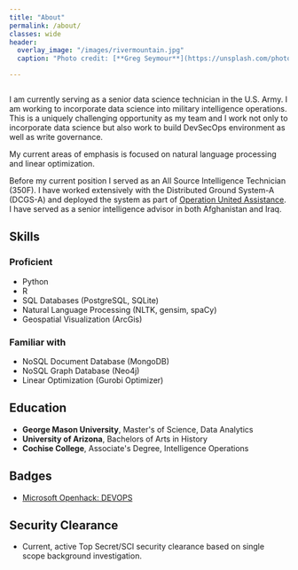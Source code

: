 ```yaml
---
title: "About"
permalink: /about/
classes: wide
header:
  overlay_image: "/images/rivermountain.jpg"
  caption: "Photo credit: [**Greg Seymour**](https://unsplash.com/photos/M4e-md9KGro)"

---
```


<figure style="width: 30%" class="align-right">
  <img src="{{ site.url }}{{ site.baseurl }}/images/about/famwestwing.jpg" alt="">
</figure>

I am currently serving as a senior data science technician in the U.S. Army.  I am
working to incorporate data science into military intelligence operations.  This
is a uniquely challenging opportunity as my team and I work not only to incorporate
data science but also work to build DevSecOps environment as well as write governance.

My current areas of emphasis is focused on natural language processing and linear
optimization.

Before my current position I served as an All Source Intelligence Technician (350F).
I have worked extensively with the Distributed Ground System-A (DCGS-A) and deployed the system as part of [Operation United Assistance](https://www.army.mil/article/141290/dcgs_a_supports_101st_global_efforts_to_contain_spread_of_ebola).  I have served
as a senior intelligence advisor in both Afghanistan and Iraq.


## Skills

### Proficient
- Python
- R
- SQL Databases (PostgreSQL, SQLite)
- Natural Language Processing (NLTK, gensim, spaCy)
- Geospatial Visualization (ArcGis)

### Familiar with
- NoSQL Document Database (MongoDB)
- NoSQL Graph Database (Neo4j)
- Linear Optimization (Gurobi Optimizer)


## Education
- **George Mason University**, Master's of Science, Data Analytics
- **University of Arizona**, Bachelors of Arts in History
- **Cochise College**, Associate's Degree, Intelligence Operations


## Badges
- [Microsoft Openhack: DEVOPS](https://www.youracclaim.com/badges/6c2dfac8-7714-4d77-9885-b5e10d83fece)

## Security Clearance
- Current, active Top Secret/SCI security clearance based on single scope background investigation.

